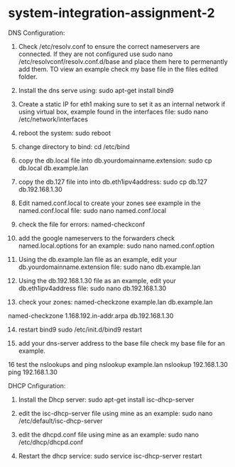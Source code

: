 # system-integration-assignment-2

DNS Configuration:
1. Check /etc/resolv.conf to ensure the correct nameservers are connected.
If they are not configured use sudo nano /etc/resolvconf/resolv.conf.d/base and place them here to permenantly add them.
TO view an example check my base file in the files edited folder.

2. Install the dns serve using: sudo apt-get install bind9

3. Create a static IP for eth1 making sure to set it as an internal network if using virtual box,
example found in the interfaces file:
sudo nano /etc/network/interfaces

4. reboot the system:
sudo reboot

5. change directory to bind:
cd /etc/bind

6. copy the db.local file into db.yourdomainname.extension:
sudo cp db.local db.example.lan

7. copy the db.127 file into into db.eth1ipv4address:
sudo cp db.127 db.192.168.1.30

8. Edit named.conf.local to create your zones see example in the named.conf.local file:
sudo nano named.conf.local

9. check the file for errors:
named-checkconf

10. add the google nameservers to the forwarders check named.local.options for an example:
sudo nano named.conf.option

11. Using the db.example.lan file as an example, edit your db.yourdomainname.extension file:
sudo nano db.example.lan

12. Using the db.192.168.1.30 file as an example, edit your db.eth1ipv4address file:
sudo nano db.192.168.1.30

13. check your zones:
named-checkzone example.lan db.example.lan

named-checkzone 1.168.192.in-addr.arpa db.192.168.1.30

14. restart bind9
sudo /etc/init.d/bind9 restart

15. add your dns-server address to the base file check my base file for an example.

16 test the nslookups and ping
nslookup example.lan
nslookup 192.168.1.30
ping 192.168.1.30


DHCP Cnfiguration:

1. Install the Dhcp server:
sudo apt-get install isc-dhcp-server

2. edit the isc-dhcp-server file using mine as an example:
sudo nano /etc/default/isc-dhcp-server

3. edit the dhcpd.conf file using mine as an example:
sudo nano /etc/dhcp/dhcpd.conf

4. Restart the dhcp service:
sudo service isc-dhcp-server restart